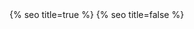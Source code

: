 <head>
  <meta charset="utf-8" />
  <meta http-equiv="X-UA-Compatible" content="IE=edge" />
  <meta name="viewport" content="width=device-width, initial-scale=1" />
  {% seo title=true %}

  <link rel="preconnect" href="https://fonts.googleapis.com">
  <link rel="preconnect" href="https://fonts.gstatic.com" crossorigin>
  <link href="https://fonts.googleapis.com/css2?family=Bricolage+Grotesque:opsz,wght@10..48,200;10..48,500&display=swap" rel="stylesheet">
  <link rel="stylesheet" href="/assets/main.css?version=1.15" />
  <link rel="icon" type="image/x-icon" href="/assets/images/favicon.png">
  <meta property="og:image" content="/assets/images/chris-wallace.jpg" />
  {% seo title=false %}
</head>
